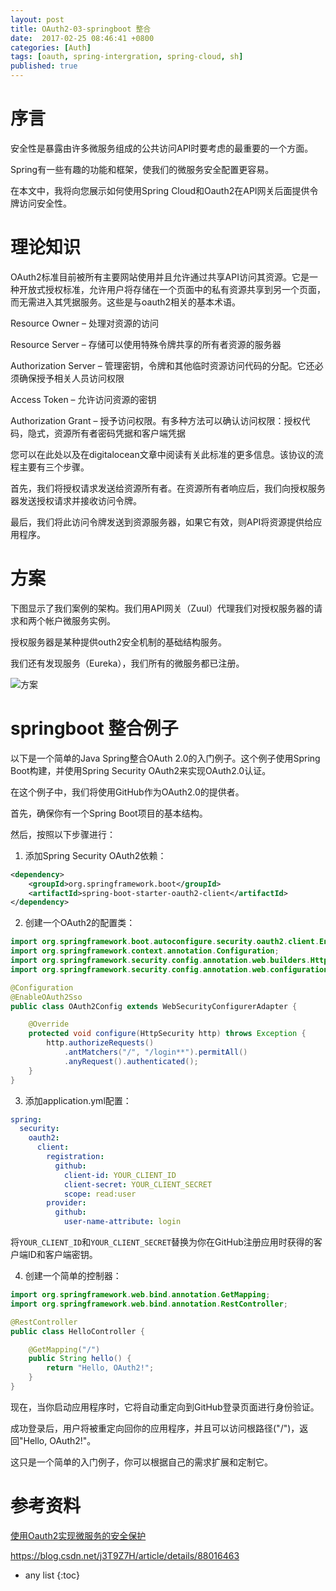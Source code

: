 ```yaml
---
layout: post
title: OAuth2-03-springboot 整合
date:  2017-02-25 08:46:41 +0800
categories: [Auth]
tags: [oauth, spring-intergration, spring-cloud, sh]
published: true
---
```


# 序言

安全性是暴露由许多微服务组成的公共访问API时要考虑的最重要的一个方面。

Spring有一些有趣的功能和框架，使我们的微服务安全配置更容易。

在本文中，我将向您展示如何使用Spring Cloud和Oauth2在API网关后面提供令牌访问安全性。

# 理论知识

OAuth2标准目前被所有主要网站使用并且允许通过共享API访问其资源。它是一种开放式授权标准，允许用户将存储在一个页面中的私有资源共享到另一个页面，而无需进入其凭据服务。这些是与oauth2相关的基本术语。

Resource Owner – 处理对资源的访问

Resource Server – 存储可以使用特殊令牌共享的所有者资源的服务器

Authorization Server – 管理密钥，令牌和其他临时资源访问代码的分配。它还必须确保授予相关人员访问权限

Access Token – 允许访问资源的密钥

Authorization Grant – 授予访问权限。有多种方法可以确认访问权限：授权代码，隐式，资源所有者密码凭据和客户端凭据

您可以在此处以及在digitalocean文章中阅读有关此标准的更多信息。该协议的流程主要有三个步骤。

首先，我们将授权请求发送给资源所有者。在资源所有者响应后，我们向授权服务器发送授权请求并接收访问令牌。

最后，我们将此访问令牌发送到资源服务器，如果它有效，则API将资源提供给应用程序。

# 方案

下图显示了我们案例的架构。我们用API网关（Zuul）代理我们对授权服务器的请求和两个帐户微服务实例。

授权服务器是某种提供outh2安全机制的基础结构服务。

我们还有发现服务（Eureka），我们所有的微服务都已注册。

![方案](https://ss.csdn.net/p?https://mmbiz.qpic.cn/mmbiz_png/R3InYSAIZkGVJ9Wn31ESXpe6jEjiaENcY53FjtpoyjiaV9enkibu4ricj4V9xibIiaecgm0enNZJdT1ibMFz8Agn6vOPQ/640?wx_fmt=png)


# springboot 整合例子

以下是一个简单的Java Spring整合OAuth 2.0的入门例子。这个例子使用Spring Boot构建，并使用Spring Security OAuth2来实现OAuth2.0认证。

在这个例子中，我们将使用GitHub作为OAuth2.0的提供者。

首先，确保你有一个Spring Boot项目的基本结构。

然后，按照以下步骤进行：

1. 添加Spring Security OAuth2依赖：

```xml
<dependency>
    <groupId>org.springframework.boot</groupId>
    <artifactId>spring-boot-starter-oauth2-client</artifactId>
</dependency>
```

2. 创建一个OAuth2的配置类：

```java
import org.springframework.boot.autoconfigure.security.oauth2.client.EnableOAuth2Sso;
import org.springframework.context.annotation.Configuration;
import org.springframework.security.config.annotation.web.builders.HttpSecurity;
import org.springframework.security.config.annotation.web.configuration.WebSecurityConfigurerAdapter;

@Configuration
@EnableOAuth2Sso
public class OAuth2Config extends WebSecurityConfigurerAdapter {

    @Override
    protected void configure(HttpSecurity http) throws Exception {
        http.authorizeRequests()
            .antMatchers("/", "/login**").permitAll()
            .anyRequest().authenticated();
    }
}
```

3. 添加application.yml配置：

```yaml
spring:
  security:
    oauth2:
      client:
        registration:
          github:
            client-id: YOUR_CLIENT_ID
            client-secret: YOUR_CLIENT_SECRET
            scope: read:user
        provider:
          github:
            user-name-attribute: login
```
将`YOUR_CLIENT_ID`和`YOUR_CLIENT_SECRET`替换为你在GitHub注册应用时获得的客户端ID和客户端密钥。

4. 创建一个简单的控制器：

```java
import org.springframework.web.bind.annotation.GetMapping;
import org.springframework.web.bind.annotation.RestController;

@RestController
public class HelloController {

    @GetMapping("/")
    public String hello() {
        return "Hello, OAuth2!";
    }
}
```

现在，当你启动应用程序时，它将自动重定向到GitHub登录页面进行身份验证。

成功登录后，用户将被重定向回你的应用程序，并且可以访问根路径("/")，返回"Hello, OAuth2!"。

这只是一个简单的入门例子，你可以根据自己的需求扩展和定制它。

# 参考资料


[使用Oauth2实现微服务的安全保护](https://mp.weixin.qq.com/s/ScsXPdA5uKz9qVrv_CGC3A)

https://blog.csdn.net/j3T9Z7H/article/details/88016463

* any list
{:toc}